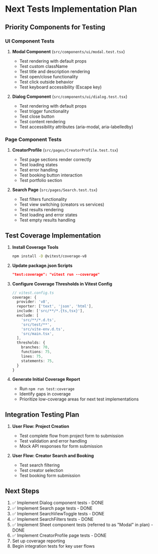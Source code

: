 # Next Tests Implementation Plan

## Priority Components for Testing

### UI Component Tests

1. **Modal Component** (`src/components/ui/modal.test.tsx`)
   - Test rendering with default props
   - Test custom className
   - Test title and description rendering
   - Test open/close functionality
   - Test click outside behavior
   - Test keyboard accessibility (Escape key)

2. **Dialog Component** (`src/components/ui/dialog.test.tsx`)
   - Test rendering with default props
   - Test trigger functionality
   - Test close button
   - Test content rendering
   - Test accessibility attributes (aria-modal, aria-labelledby)

### Page Component Tests

1. **CreatorProfile** (`src/pages/CreatorProfile.test.tsx`)
   - Test page sections render correctly
   - Test loading states
   - Test error handling
   - Test booking button interaction
   - Test portfolio section

2. **Search Page** (`src/pages/Search.test.tsx`)
   - Test filters functionality
   - Test view switching (creators vs services)
   - Test results rendering
   - Test loading and error states
   - Test empty results handling

## Test Coverage Implementation

1. **Install Coverage Tools**
   ```bash
   npm install -D @vitest/coverage-v8
   ```

2. **Update package.json Scripts**
   ```json
   "test:coverage": "vitest run --coverage"
   ```

3. **Configure Coverage Thresholds in Vitest Config**
   ```typescript
   // vitest.config.ts
   coverage: {
     provider: 'v8',
     reporter: ['text', 'json', 'html'],
     include: ['src/**/*.{ts,tsx}'],
     exclude: [
       'src/**/*.d.ts',
       'src/test/**',
       'src/vite-env.d.ts',
       'src/main.tsx',
     ],
     thresholds: {
       branches: 70,
       functions: 75,
       lines: 75,
       statements: 75,
     }
   }
   ```

4. **Generate Initial Coverage Report**
   - Run `npm run test:coverage`
   - Identify gaps in coverage
   - Prioritize low-coverage areas for next test implementations

## Integration Testing Plan

1. **User Flow: Project Creation**
   - Test complete flow from project form to submission
   - Test validation and error handling
   - Mock API responses for form submission

2. **User Flow: Creator Search and Booking**
   - Test search filtering
   - Test creator selection
   - Test booking form submission

## Next Steps

1. ✅ Implement Dialog component tests - DONE
2. ✅ Implement Search page tests - DONE  
3. ✅ Implement SearchViewToggle tests - DONE
4. ✅ Implement SearchFilters tests - DONE
5. ✅ Implement Sheet component tests (referred to as "Modal" in plan) - DONE
6. ✅ Implement CreatorProfile page tests - DONE
7. Set up coverage reporting
8. Begin integration tests for key user flows